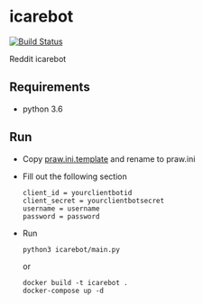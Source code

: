 # icarebot
[![Build Status](https://travis-ci.com/kkweon/icarebot.svg?branch=master)](https://travis-ci.com/kkweon/icarebot)

Reddit icarebot

## Requirements

- python 3.6

## Run

- Copy [praw.ini.template](./praw.ini.template) and rename to praw.ini
- Fill out the following section
    ```
    client_id = yourclientbotid
    client_secret = yourclientbotsecret
    username = username
    password = password
    ```
- Run
    ```
    python3 icarebot/main.py
    ```

    or

    ```
    docker build -t icarebot .
    docker-compose up -d
    ```
